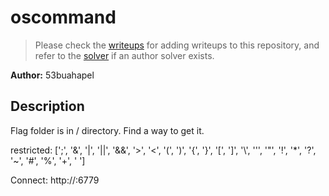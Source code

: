 # oscommand

> Please check the [writeups](./writeups/) for adding writeups to this repository, and refer to the [solver](./solver/) if an author solver exists.

**Author:** 53buahapel


## Description
Flag folder is in / directory. Find a way to get it.

restricted:
[';', '&', '|', '||', '&&', '>', '<', '(', ')', '{', '}', '[', ']', '\\', '\'', '"', '!', '*', '?', '~', '#', '%', '+', ' ']

Connect: http://:6779